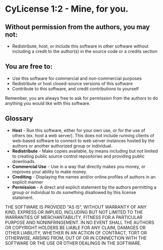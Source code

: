 # CyLicense 1:2 - Mine, for you.

## Without permission from the authors, you may not:
- Redistribute, host, or include this software in other software without including a credit to the author(s) in the source code or a credits section

## You are free to:
- Use this software for commercial and non-commercial purposes
- Redistribute or host closed-source versions of this software
- Contribute to this software, and credit contributions to yourself

Remember, you are always free to ask for permission from the authors to do anything you would like with this software.  

## Glossary
- **Host** - Run this software, either for your own use, or for the use of others (ex. host a web server). This does not include running clients of web-based software to connect to web server instances hosted by the authors or another authorized group or individual.  
- **Redistribute** - Make copies available, by means including but not limited to creating public source control repositories and providing public downloads.  
- **Commercial Use** - Use in a way that directly makes you money, or improves your ability to make money.  
- **Crediting** - Displaying the names and/or online profiles of authors in an explicit manner  
- **Permission** - A direct and explicit statement by the authors permitting a group or individual to do something disallowed by this license statement.  

THE SOFTWARE IS PROVIDED "AS IS", WITHOUT WARRANTY OF ANY KIND, EXPRESS OR IMPLIED, INCLUDING BUT NOT LIMITED TO THE WARRANTIES OF MERCHANTABILITY, FITNESS FOR A PARTICULAR PURPOSE AND NONINFRINGEMENT. IN NO EVENT SHALL THE AUTHORS OR COPYRIGHT HOLDERS BE LIABLE FOR ANY CLAIM, DAMAGES OR OTHER LIABILITY, WHETHER IN AN ACTION OF CONTRACT, TORT OR OTHERWISE, ARISING FROM, OUT OF OR IN CONNECTION WITH THE SOFTWARE OR THE USE OR OTHER DEALINGS IN THE SOFTWARE. 

